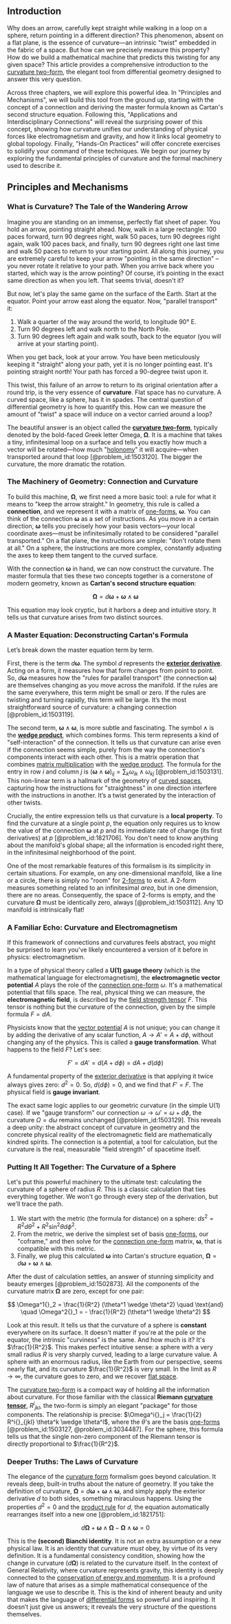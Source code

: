 ## Introduction
Why does an arrow, carefully kept straight while walking in a loop on a sphere, return pointing in a different direction? This phenomenon, absent on a flat plane, is the essence of curvature—an intrinsic "twist" embedded in the fabric of a space. But how can we precisely measure this property? How do we build a mathematical machine that predicts this twisting for any given space? This article provides a comprehensive introduction to the [curvature two-form](@article_id:187183), the elegant tool from differential geometry designed to answer this very question.

Across three chapters, we will explore this powerful idea. In "Principles and Mechanisms", we will build this tool from the ground up, starting with the concept of a connection and deriving the master formula known as Cartan's second structure equation. Following this, "Applications and Interdisciplinary Connections" will reveal the surprising power of this concept, showing how curvature unifies our understanding of physical forces like electromagnetism and gravity, and how it links local geometry to global topology. Finally, "Hands-On Practices" will offer concrete exercises to solidify your command of these techniques. We begin our journey by exploring the fundamental principles of curvature and the formal machinery used to describe it.

## Principles and Mechanisms

### What is Curvature? The Tale of the Wandering Arrow

Imagine you are standing on an immense, perfectly flat sheet of paper. You hold an arrow, pointing straight ahead. Now, walk in a large rectangle: 100 paces forward, turn 90 degrees right, walk 50 paces, turn 90 degrees right again, walk 100 paces back, and finally, turn 90 degrees right one last time and walk 50 paces to return to your starting point. All along this journey, you are extremely careful to keep your arrow "pointing in the same direction" – you never rotate it relative to your path. When you arrive back where you started, which way is the arrow pointing? Of course, it’s pointing in the exact same direction as when you left. That seems trivial, doesn't it?

But now, let's play the same game on the surface of the Earth. Start at the equator. Point your arrow east along the equator. Now, "parallel transport" it:
1.  Walk a quarter of the way around the world, to longitude 90° E.
2.  Turn 90 degrees left and walk north to the North Pole.
3.  Turn 90 degrees left again and walk south, back to the equator (you will arrive at your starting point).

When you get back, look at your arrow. You have been meticulously keeping it "straight" along your path, yet it is no longer pointing east. It's pointing straight north! Your path has forced a 90-degree twist upon it.

This twist, this failure of an arrow to return to its original orientation after a round trip, is the very essence of **curvature**. Flat space has no curvature. A curved space, like a sphere, has it in spades. The central question of differential geometry is how to quantify this. How can we measure the amount of "twist" a space will induce on a vector carried around a loop?

The beautiful answer is an object called the **[curvature two-form](@article_id:187183)**, typically denoted by the bold-faced Greek letter Omega, $\boldsymbol{\Omega}$. It is a machine that takes a tiny, infinitesimal loop on a surface and tells you exactly how much a vector will be rotated—how much "[holonomy](@article_id:136557)" it will acquire—when transported around that loop [@problem_id:1503120]. The bigger the curvature, the more dramatic the rotation.

### The Machinery of Geometry: Connection and Curvature

To build this machine, $\boldsymbol{\Omega}$, we first need a more basic tool: a rule for what it means to "keep the arrow straight." In geometry, this rule is called a **connection**, and we represent it with a matrix of [one-forms](@article_id:269898), $\boldsymbol{\omega}$. You can think of the connection $\boldsymbol{\omega}$ as a set of instructions. As you move in a certain direction, $\boldsymbol{\omega}$ tells you precisely how your basis vectors—your local coordinate axes—must be infinitesimally rotated to be considered "parallel transported." On a flat plane, the instructions are simple: "don't rotate them at all." On a sphere, the instructions are more complex, constantly adjusting the axes to keep them tangent to the curved surface.

With the connection $\boldsymbol{\omega}$ in hand, we can now construct the curvature. The master formula that ties these two concepts together is a cornerstone of modern geometry, known as **Cartan's second structure equation**:

$$
\boldsymbol{\Omega} = d\boldsymbol{\omega} + \boldsymbol{\omega} \wedge \boldsymbol{\omega}
$$

This equation may look cryptic, but it harbors a deep and intuitive story. It tells us that curvature arises from two distinct sources.

### A Master Equation: Deconstructing Cartan's Formula

Let’s break down the master equation term by term.

First, there is the term $d\boldsymbol{\omega}$. The symbol $d$ represents the **[exterior derivative](@article_id:161406)**. Acting on a form, it measures how that form changes from point to point. So, $d\boldsymbol{\omega}$ measures how the "rules for parallel transport" (the connection $\boldsymbol{\omega}$) are themselves changing as you move across the manifold. If the rules are the same everywhere, this term might be small or zero. If the rules are twisting and turning rapidly, this term will be large. It’s the most straightforward source of curvature: a changing connection [@problem_id:1503119].

The second term, $\boldsymbol{\omega} \wedge \boldsymbol{\omega}$, is more subtle and fascinating. The symbol $\wedge$ is the **[wedge product](@article_id:146535)**, which combines forms. This term represents a kind of "self-interaction" of the connection. It tells us that curvature can arise even if the connection seems simple, purely from the way the connection's components interact with each other. This is a matrix operation that combines [matrix multiplication](@article_id:155541) with the [wedge product](@article_id:146535). The formula for the entry in row $i$ and column $j$ is $(\boldsymbol{\omega} \wedge \boldsymbol{\omega})_{ij} = \sum_k \omega_{ik} \wedge \omega_{kj}$ [@problem_id:1503131]. This non-linear term is a hallmark of the geometry of [curved spaces](@article_id:203841), capturing how the instructions for "straightness" in one direction interfere with the instructions in another. It’s a twist generated by the interaction of other twists.

Crucially, the entire expression tells us that curvature is a **local property**. To find the curvature at a single point $p$, the equation only requires us to know the value of the connection $\boldsymbol{\omega}$ at $p$ and its immediate rate of change (its first derivatives) at $p$ [@problem_id:1821706]. You don't need to know anything about the manifold's global shape; all the information is encoded right there, in the infinitesimal neighborhood of the point.

One of the most remarkable features of this formalism is its simplicity in certain situations. For example, on any one-dimensional manifold, like a line or a circle, there is simply no "room" for [2-forms](@article_id:187514) to exist. A 2-form measures something related to an infinitesimal *area*, but in one dimension, there are no areas. Consequently, the space of 2-forms is empty, and the curvature $\boldsymbol{\Omega}$ must be identically zero, always [@problem_id:1503112]. Any 1D manifold is intrinsically flat!

### A Familiar Echo: Curvature and Electromagnetism

If this framework of connections and curvatures feels abstract, you might be surprised to learn you've likely encountered a version of it before in physics: electromagnetism.

In a type of physical theory called a **U(1) gauge theory** (which is the mathematical language for electromagnetism), the **electromagnetic vector potential** $A$ plays the role of the [connection one-form](@article_id:275345) $\omega$. It's a mathematical potential that fills space. The real, physical thing we can measure, the **electromagnetic field**, is described by the [field strength tensor](@article_id:159252) $F$. This tensor is nothing but the curvature of the connection, given by the simple formula $F = dA$.

Physicists know that the [vector potential](@article_id:153148) $A$ is not unique; you can change it by adding the derivative of any scalar function, $A \rightarrow A' = A + d\phi$, without changing any of the physics. This is called a **gauge transformation**. What happens to the field $F$? Let's see:

$$
F' = dA' = d(A + d\phi) = dA + d(d\phi)
$$

A fundamental property of the [exterior derivative](@article_id:161406) is that applying it twice always gives zero: $d^2 = 0$. So, $d(d\phi) = 0$, and we find that $F' = F$. The physical field is **gauge invariant**.

The exact same logic applies to our geometric curvature (in the simple U(1) case). If we "gauge transform" our connection $\omega \rightarrow \omega' = \omega + d\phi$, the curvature $\Omega = d\omega$ remains unchanged [@problem_id:1503129]. This reveals a deep unity: the abstract concept of curvature in geometry and the concrete physical reality of the electromagnetic field are mathematically kindred spirits. The connection is a potential, a tool for calculation, but the curvature is the real, measurable "field strength" of spacetime itself.

### Putting It All Together: The Curvature of a Sphere

Let's put this powerful machinery to the ultimate test: calculating the curvature of a sphere of radius $R$. This is a classic calculation that ties everything together. We won't go through every step of the derivation, but we'll trace the path.

1.  We start with the metric (the formula for distance) on a sphere: $ds^2 = R^2 d\theta^2 + R^2 \sin^2\theta d\phi^2$.
2.  From the metric, we derive the simplest set of basis [one-forms](@article_id:269898), our "coframe," and then solve for the [connection one-form](@article_id:275345) matrix, $\boldsymbol{\omega}$, that is compatible with this metric.
3.  Finally, we plug this calculated $\boldsymbol{\omega}$ into Cartan's structure equation, $\boldsymbol{\Omega} = d\boldsymbol{\omega} + \boldsymbol{\omega} \wedge \boldsymbol{\omega}$.

After the dust of calculation settles, an answer of stunning simplicity and beauty emerges [@problem_id:1502873]. All the components of the curvature matrix $\boldsymbol{\Omega}$ are zero, except for one pair:

$$
\Omega^1{}_2 = \frac{1}{R^2} (\theta^1 \wedge \theta^2) \quad \text{and} \quad \Omega^2{}_1 = - \frac{1}{R^2} (\theta^1 \wedge \theta^2)
$$

Look at this result. It tells us that the curvature of a sphere is **constant** everywhere on its surface. It doesn't matter if you're at the pole or the equator, the intrinsic "curviness" is the same. And how much is it? It's $\frac{1}{R^2}$. This makes perfect intuitive sense: a sphere with a very small radius $R$ is very sharply curved, leading to a large curvature value. A sphere with an enormous radius, like the Earth from our perspective, seems nearly flat, and its curvature $\frac{1}{R^2}$ is very small. In the limit as $R \to \infty$, the curvature goes to zero, and we recover [flat space](@article_id:204124).

The [curvature two-form](@article_id:187183) is a compact way of holding all the information about curvature. For those familiar with the classical **Riemann [curvature tensor](@article_id:180889)**, $R^i{}_{jkl}$, the two-form is simply an elegant "package" for those components. The relationship is precise: $\Omega^i{}_j = \frac{1}{2} R^i{}_{jkl} \theta^k \wedge \theta^l$, where the $\theta$'s are the basis [one-forms](@article_id:269898) [@problem_id:1503127, @problem_id:3034487]. For the sphere, this formula tells us that the single non-zero component of the Riemann tensor is directly proportional to $\frac{1}{R^2}$.

### Deeper Truths: The Laws of Curvature

The elegance of the [curvature form](@article_id:157930) formalism goes beyond calculation. It reveals deep, built-in truths about the nature of geometry. If you take the definition of curvature, $\boldsymbol{\Omega} = d\boldsymbol{\omega} + \boldsymbol{\omega} \wedge \boldsymbol{\omega}$, and simply apply the exterior derivative $d$ to both sides, something miraculous happens. Using the properties $d^2=0$ and the [product rule](@article_id:143930) for $d$, the equation automatically rearranges itself into a new one [@problem_id:1821751]:

$$
d\boldsymbol{\Omega} + \boldsymbol{\omega} \wedge \boldsymbol{\Omega} - \boldsymbol{\Omega} \wedge \boldsymbol{\omega} = 0
$$

This is the **(second) Bianchi identity**. It is not an extra assumption or a new physical law. It is an identity that curvature *must* obey, by virtue of its very definition. It is a fundamental consistency condition, showing how the change in curvature ($d\boldsymbol{\Omega}$) is related to the curvature itself. In the context of General Relativity, where curvature represents gravity, this identity is deeply connected to the [conservation of energy and momentum](@article_id:192550). It is a profound law of nature that arises as a simple mathematical consequence of the language we use to describe it. This is the kind of inherent beauty and unity that makes the language of [differential forms](@article_id:146253) so powerful and inspiring. It doesn’t just give us answers; it reveals the very structure of the questions themselves.